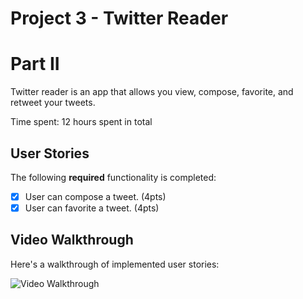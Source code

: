 # Project 3 - Twitter Reader

# Part II

Twitter reader is an app that allows you view, compose, favorite, and retweet your tweets.

Time spent: 12 hours spent in total

## User Stories

The following **required** functionality is completed:

- [x] User can compose a tweet. (4pts)
- [x] User can favorite a tweet. (4pts)

## Video Walkthrough

Here's a walkthrough of implemented user stories:

<img src='http://g.recordit.co/kbrpeYiXkq.gif' title='Video Walkthrough' width='' alt='Video Walkthrough' />
